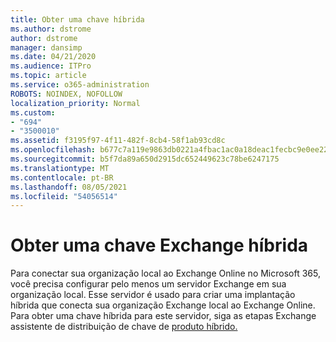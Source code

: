 ```yaml
---
title: Obter uma chave híbrida
ms.author: dstrome
author: dstrome
manager: dansimp
ms.date: 04/21/2020
ms.audience: ITPro
ms.topic: article
ms.service: o365-administration
ROBOTS: NOINDEX, NOFOLLOW
localization_priority: Normal
ms.custom:
- "694"
- "3500010"
ms.assetid: f3195f97-4f11-482f-8cb4-58f1ab93cd8c
ms.openlocfilehash: b677c7a119e9863db0221a4fbac1ac0a18deac1fecbc9e0ee22333d97144bc3d
ms.sourcegitcommit: b5f7da89a650d2915dc652449623c78be6247175
ms.translationtype: MT
ms.contentlocale: pt-BR
ms.lasthandoff: 08/05/2021
ms.locfileid: "54056514"
---
```

# <a name="getting-an-exchange-hybrid-key"></a>Obter uma chave Exchange híbrida

Para conectar sua organização local ao Exchange Online no Microsoft 365, você precisa configurar pelo menos um servidor Exchange em sua organização local. Esse servidor é usado para criar uma implantação híbrida que conecta sua organização Exchange local ao Exchange Online. Para obter uma chave híbrida para este servidor, siga as etapas Exchange assistente de distribuição de chave de [produto híbrido.](https://aka.ms/hybridkey)
  